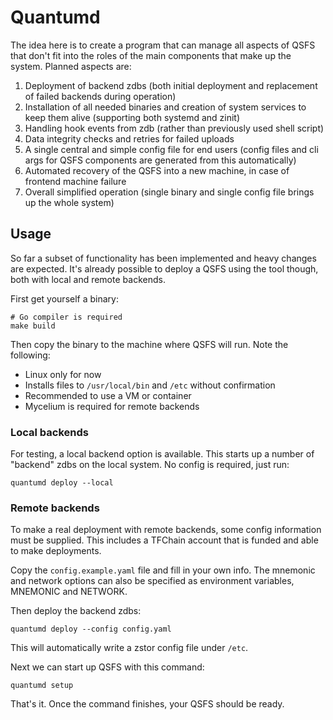 # Quantumd

The idea here is to create a program that can manage all aspects of QSFS that don't fit into the roles of the main components that make up the system. Planned aspects are:

1. Deployment of backend zdbs (both initial deployment and replacement of failed backends during operation)
2. Installation of all needed binaries and creation of system services to keep them alive (supporting both systemd and zinit)
3. Handling hook events from zdb (rather than previously used shell script)
4. Data integrity checks and retries for failed uploads
5. A single central and simple config file for end users (config files and cli args for QSFS components are generated from this automatically)
6. Automated recovery of the QSFS into a new machine, in case of frontend machine failure
7. Overall simplified operation (single binary and single config file brings up the whole system)

## Usage

So far a subset of functionality has been implemented and heavy changes are expected. It's already possible to deploy a QSFS using the tool though, both with local and remote backends.

First get yourself a binary:

```
# Go compiler is required
make build
```

Then copy the binary to the machine where QSFS will run. Note the following:

- Linux only for now
- Installs files to `/usr/local/bin` and `/etc` without confirmation
- Recommended to use a VM or container
- Mycelium is required for remote backends

### Local backends

For testing, a local backend option is available. This starts up a number of "backend" zdbs on the local system. No config is required, just run:

```
quantumd deploy --local
```

### Remote backends

To make a real deployment with remote backends, some config information must be supplied. This includes a TFChain account that is funded and able to make deployments.

Copy the `config.example.yaml` file and fill in your own info. The mnemonic and network options can also be specified as environment variables, MNEMONIC and NETWORK.

Then deploy the backend zdbs:

```
quantumd deploy --config config.yaml
```

This will automatically write a zstor config file under `/etc`.

Next we can start up QSFS with this command:

```
quantumd setup
```

That's it. Once the command finishes, your QSFS should be ready.
